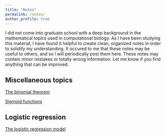 ```yaml
---
title: "Notes"
permalink: /notes/
author_profile: true
---
```


I did not come into graduate school with a deep background in the mathematical topics used in computational biology. 
As I have been studying this material, I have found it helpful to create clean, organized notes in order to solidify 
my understanding. It occured to me that these notes may be useful to others, and so I will periodically post them here. 
These notes may contain minor mistakes or totally wrong information. Let me know if you find anything that can be improved.

## Miscellaneous topics

[The binomial theorem](http://mbernste.github.io/files/notes/BinomialTheorem.pdf)

[Sigmoid functions](http://mbernste.github.io/files/notes/SigmoidFunction.pdf)

## Logistic regression

[The logistic regression model](http://mbernste.github.io/files/notes/LogisticRegression.pdf)


